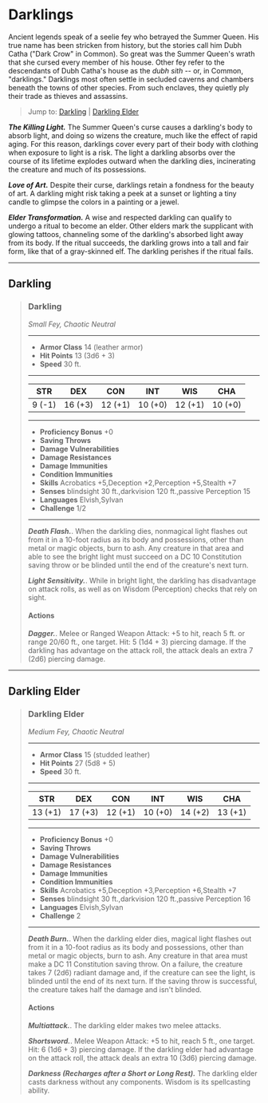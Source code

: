 # Darklings
Ancient legends speak of a seelie fey who betrayed the Summer Queen. His true name has been stricken from history, but the stories call him Dubh Catha ("Dark Crow" in Common). So great was the Summer Queen's wrath that she cursed every member of his house. Other fey refer to the descendants of Dubh Catha's house as the *dubh sith* -- or, in Common, "darklings." Darklings most often settle in secluded caverns and chambers beneath the towns of other species. From such enclaves, they quietly ply their trade as thieves and assassins.

> Jump to: [Darkling](#Darkling) | [Darkling Elder](#darkling-elder)

***The Killing Light.*** The Summer Queen's curse causes a darkling's body to absorb light, and doing so wizens the creature, much like the effect of rapid aging. For this reason, darklings cover every part of their body with clothing when exposure to light is a risk. The light a darkling absorbs over the course of its lifetime explodes outward when the darkling dies, incinerating the creature and much of its possessions.

***Love of Art.*** Despite their curse, darklings retain a fondness for the beauty of art. A darkling might risk taking a peek at a sunset or lighting a tiny candle to glimpse the colors in a painting or a jewel.

***Elder Transformation.*** A wise and respected darkling can qualify to undergo a ritual to become an elder. Other elders mark the supplicant with glowing tattoos, channeling some of the darkling's absorbed light away from its body. If the ritual succeeds, the darkling grows into a tall and fair form, like that of a gray-skinned elf. The darkling perishes if the ritual fails.

---

## Darkling

>### Darkling
>*Small Fey, Chaotic Neutral*
>___
>- **Armor Class** 14 (leather armor)
>- **Hit Points** 13 (3d6 + 3)
>- **Speed** 30 ft.
>___
>|**STR**|**DEX**|**CON**|**INT**|**WIS**|**CHA**|
>|:---:|:---:|:---:|:---:|:---:|:---:|
>|9 (-1)|16 (+3)|12 (+1)|10 (+0)|12 (+1)|10 (+0)|
>
>___
>- **Proficiency Bonus** +0
>- **Saving Throws** 
>- **Damage Vulnerabilities** 
>- **Damage Resistances** 
>- **Damage Immunities** 
>- **Condition Immunities** 
>- **Skills** Acrobatics +5,Deception +2,Perception +5,Stealth +7
>- **Senses** blindsight 30 ft.,darkvision 120 ft.,passive Perception 15
>- **Languages** Elvish,Sylvan
>- **Challenge** 1/2
>___
>***Death Flash.***. When the darkling dies, nonmagical light flashes out from it in a 10-foot radius as its body and possessions, other than metal or magic objects, burn to ash. Any creature in that area and able to see the bright light must succeed on a DC 10 Constitution saving throw or be blinded until the end of the creature's next turn.
>
>***Light Sensitivity.***. While in bright light, the darkling has disadvantage on attack rolls, as well as on Wisdom (Perception) checks that rely on sight.
>
>#### Actions
>***Dagger.***. Melee or Ranged Weapon Attack: +5 to hit, reach 5 ft. or range 20/60 ft., one target. Hit: 5 (1d4 + 3) piercing damage. If the darkling has advantage on the attack roll, the attack deals an extra 7 (2d6) piercing damage.
>

---

## Darkling Elder

>### Darkling Elder
>*Medium Fey, Chaotic Neutral*
>___
>- **Armor Class** 15 (studded leather)
>- **Hit Points** 27 (5d8 + 5)
>- **Speed** 30 ft.
>___
>|**STR**|**DEX**|**CON**|**INT**|**WIS**|**CHA**|
>|:---:|:---:|:---:|:---:|:---:|:---:|
>|13 (+1)|17 (+3)|12 (+1)|10 (+0)|14 (+2)|13 (+1)|
>
>___
>- **Proficiency Bonus** +0
>- **Saving Throws** 
>- **Damage Vulnerabilities** 
>- **Damage Resistances** 
>- **Damage Immunities** 
>- **Condition Immunities** 
>- **Skills** Acrobatics +5,Deception +3,Perception +6,Stealth +7
>- **Senses** blindsight 30 ft.,darkvision 120 ft.,passive Perception 16
>- **Languages** Elvish,Sylvan
>- **Challenge** 2
>___
>***Death Burn.***. When the darkling elder dies, magical light flashes out from it in a 10-foot radius as its body and possessions, other than metal or magic objects, burn to ash. Any creature in that area must make a DC 11 Constitution saving throw. On a failure, the creature takes 7 (2d6) radiant damage and, if the creature can see the light, is blinded until the end of its next turn. If the saving throw is successful, the creature takes half the damage and isn't blinded.
>
>#### Actions
>***Multiattack.***. The darkling elder makes two melee attacks.
>
>***Shortsword.***. Melee Weapon Attack: +5 to hit, reach 5 ft., one target. Hit: 6 (1d6 + 3) piercing damage. If the darkling elder had advantage on the attack roll, the attack deals an extra 10 (3d6) piercing damage.
>
>***Darkness (Recharges after a Short or Long Rest).*** The darkling elder casts darkness without any components. Wisdom is its spellcasting ability.
>

